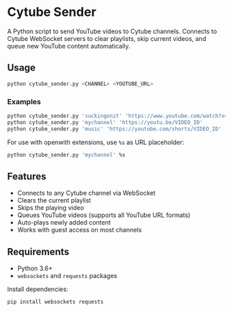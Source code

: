 # Cytube Sender

A Python script to send YouTube videos to Cytube channels. Connects to Cytube WebSocket servers to clear playlists, skip current videos, and queue new YouTube content automatically.

## Usage

```bash
python cytube_sender.py <CHANNEL> <YOUTUBE_URL>
```

### Examples

```bash
python cytube_sender.py 'suckingonit' 'https://www.youtube.com/watch?v=dQw4w9WgXcQ'
python cytube_sender.py 'mychannel' 'https://youtu.be/VIDEO_ID'
python cytube_sender.py 'music' 'https://youtube.com/shorts/VIDEO_ID'
```

For use with openwith extensions, use `%s` as URL placeholder:
```bash
python cytube_sender.py 'mychannel' %s
```

## Features

- Connects to any Cytube channel via WebSocket
- Clears the current playlist
- Skips the playing video
- Queues YouTube videos (supports all YouTube URL formats)
- Auto-plays newly added content
- Works with guest access on most channels

## Requirements

- Python 3.6+
- `websockets` and `requests` packages

Install dependencies:
```bash
pip install websockets requests
```